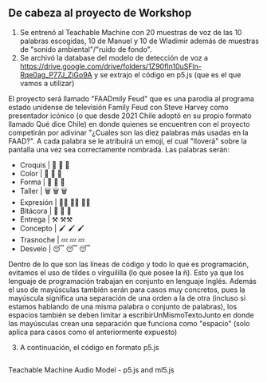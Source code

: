 ## De cabeza al proyecto de Workshop

1. Se entrenó al Teachable Machine con 20 muestras de voz de las 10 palabras escogidas, 10 de Manuel y 10 de Wladimir además de muestras de "sonido ambiental"/"ruido de fondo".
2. Se archivó la database del modelo de detección de voz a <https://drive.google.com/drive/folders/1Z90fIn10uSFln-Rqe0ag_P77J_ZiGo9A> y se extrajo el código en p5.js (que es el que vamos a utilizar)

El proyecto será llamado "FAADmily Feud" que es una parodia al programa estado unidense de televisión Family Feud con Steve Harvey como presentador icónico (o que desde 2021 Chile adoptó en su propio formato llamado Qué dice Chile) en donde quienes se encuentren con el proyecto competirán por adivinar "¿Cuales son las diez palabras más usadas en la FAAD?". A cada palabra se le atribuirá un emoji, el cual "lloverá" sobre la pantalla una vez sea correctamente nombrada. Las palabras serán:

 - Croquis | 📝  📝 📝
 - Color | 🎨 🎨 🎨
 - Forma | 💠 💠 💠
 - Taller | 🗑️ 🗑️ 🗑️
 - Expresión | 🤸‍♀️  🤸‍♀️ 🤸‍♀️
 - Bitácora | 📔 📔 📔
 - Entrega | ⚒️ ⚒️⚒️
 - Concepto | 🖌️  🖌️ 🖌️
 - Trasnoche | 💤 💤 💤
 - Desvelo | 😴 😴 😴

Dentro de lo que son las líneas de código y todo lo que es programación, evitamos el uso de tildes o virguililla (lo que posee la ñ). Esto ya que los lenguaje de programación trabajan en conjunto en lenguaje Inglés. Además el uso de mayúsculas también serán para casos muy concretos, pues la mayúscula significa una separación de una orden a la de otra (incluso si estamos hablando de una misma palabra o conjunto de palabras), los espacios también se deben limitar a escribirUnMismoTextoJunto en donde las mayúsculas crean una separación que funciona como "espacio" (solo aplica para casos como el anteriormente expuesto)

3. A continuación, el código en formato p5.js

   ```javascript
<div>Teachable Machine Audio Model - p5.js and ml5.js</div>
<script src="https://cdnjs.cloudflare.com/ajax/libs/p5.js/0.9.0/p5.min.js"></script>
<script src="https://cdnjs.cloudflare.com/ajax/libs/p5.js/0.9.0/addons/p5.dom.min.js"></script>
<script src="https://unpkg.com/ml5@latest/dist/ml5.min.js"></script>
<script type="text/javascript">
  // Global variable to store the classifier
let classifier;

// Label
let label = 'listening...';

// Teachable Machine model URL:
let soundModel = './my_model/';


function preload() {
  // Load the model
  classifier = ml5.soundClassifier(soundModel + 'model.json');
}

function setup() {
  createCanvas(320, 240);
  // Start classifying
  // The sound model will continuously listen to the microphone
  classifier.classify(gotResult);
}

function draw() {
  background(0);
  // Draw the label in the canvas
  fill(255);
  textSize(32);
  textAlign(CENTER, CENTER);
  text(label, width / 2, height / 2);
}


// The model recognizing a sound will trigger this event
function gotResult(error, results) {
  if (error) {
    console.error(error);
    return;
  }
  // The results are in an array ordered by confidence.
  // console.log(results[0]);
  label = results[0].label;
}
</script>
   ```



